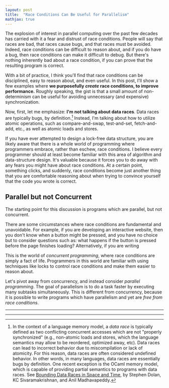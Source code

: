 ```yaml
---
layout: post
title:  "Race Conditions Can Be Useful for Parallelism"
mathjax: true
---
```


The explosion of interest in parallel computing over the past few decades has
carried with it a fear and distrust of race conditions. People will say that
races are bad, that races cause bugs, and that races must be avoided. Indeed,
race conditions can be difficult to reason about, and if you do have a bug,
then race conditions can make it difficult to debug. But there's nothing
inherently bad about a race condition, if you can prove that the resulting
program is correct.

With a bit of practice, I think you'll find that race
conditions can be disciplined, easy to reason about, and even useful. In this
post, I'll show a few examples where
**we purposefully *create* race conditions, to improve performance.**
Roughly speaking, the gist is that a small amount of non-determinism can be
useful for avoiding unnecessary (and expensive) synchronization.

Now, first, let me emphasize: **I'm not talking about data races**.
Data races are typically bugs, by definition.[^1]
Instead, I'm talking about how to utilize atomic operations,
such as compare-and-swap, test-and-set, fetch-and-add, etc., as well as
atomic loads and stores.

If you have ever attempted to design a lock-free data structure, you are likely
aware that there is a whole world of programming where programmers embrace,
rather than eschew, race conditions. I believe every programmer should at least
become familiar with this area of algorithm and data-structure design. It's
valuable because it forces you to do away with any fears you might have
about race conditions. At a certain point, something clicks, and suddenly,
race conditions become just another thing that you are comfortable reasoning
about when trying to convince yourself that the code you wrote is correct.

## Parallel but not Concurrent

The starting point for this discussion is programs which are parallel,
but not concurrent.

There are some circumstances where race conditions are fundamental and
unavoidable. For example, if you are developing an interactive website, then
you don't know when a button might be pressed, and you have no choice but to
consider questions such as: what happens if the button is pressed before the
page finishes loading? Alternatively, if you are writing

This is the world of *concurrent programming*, where race conditions are simply
a fact of life. Programmers in this world are familiar with using techniques
like locks to control race conditions and make them easier to reason about.

Let's pivot away from concurrency, and instead consider *parallel programming*.
The goal of parallelism is to do a task faster by executing many subtasks
simultaneously. This is different from concurrency, because it is possible to
write programs which have parallelism and yet are *free from race conditions*.


-------------

-------------

[^1]: In the context of a language memory model, a *data race* is typically defined as two conflicting concurrent accesses which are not "properly synchronized" (e.g., non-atomic loads and stores, which the language semantics may allow to be reordered, optimized away, etc). Data races can lead to incorrect behavior due to miscompilation or lack of atomicity. For this reason, data races are often considered undefined behavior. In other words, in many languages, data races are essentially bugs by definition. One recent exception is the OCaml memory model, which is capable of providing partial semantics to programs with data races. See [Bounding Data Races in Space and Time](https://kcsrk.info/papers/pldi18-memory.pdf), by Stephen Dolan, KC Sivaramakrishnan, and Anil Madhavapeddy.
